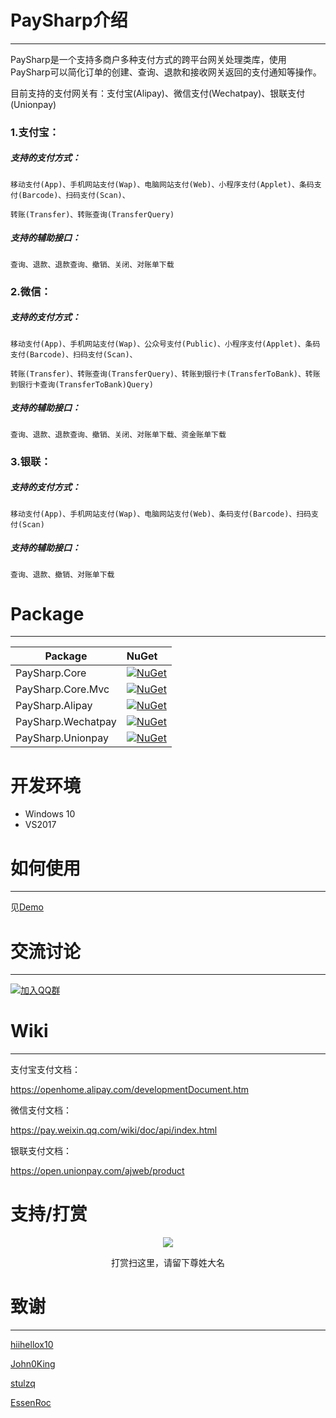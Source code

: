 # PaySharp介绍
---

PaySharp是一个支持多商户多种支付方式的跨平台网关处理类库，使用PaySharp可以简化订单的创建、查询、退款和接收网关返回的支付通知等操作。

目前支持的支付网关有：支付宝(Alipay)、微信支付(Wechatpay)、银联支付(Unionpay)

### 1.支付宝：

##### 支持的支付方式：

	移动支付(App)、手机网站支付(Wap)、电脑网站支付(Web)、小程序支付(Applet)、条码支付(Barcode)、扫码支付(Scan)、
	
	转账(Transfer)、转账查询(TransferQuery)

##### 支持的辅助接口：

	查询、退款、退款查询、撤销、关闭、对账单下载

### 2.微信：

##### 支持的支付方式：
		
	移动支付(App)、手机网站支付(Wap)、公众号支付(Public)、小程序支付(Applet)、条码支付(Barcode)、扫码支付(Scan)、
	
	转账(Transfer)、转账查询(TransferQuery)、转账到银行卡(TransferToBank)、转账到银行卡查询(TransferToBank)Query)

##### 支持的辅助接口：
		
	查询、退款、退款查询、撤销、关闭、对账单下载、资金账单下载
			
### 3.银联：

##### 支持的支付方式：
		
	移动支付(App)、手机网站支付(Wap)、电脑网站支付(Web)、条码支付(Barcode)、扫码支付(Scan)

##### 支持的辅助接口：
		
	查询、退款、撤销、对账单下载

# Package
---

Package  | NuGet 
-------- | :------------ 
PaySharp.Core		| [![NuGet](https://img.shields.io/nuget/v/PaySharp.Core.svg)](https://www.nuget.org/packages/PaySharp.Core)
PaySharp.Core.Mvc		| [![NuGet](https://img.shields.io/nuget/v/PaySharp.Core.Mvc.svg)](https://www.nuget.org/packages/PaySharp.Core.Mvc)
PaySharp.Alipay		| [![NuGet](https://img.shields.io/nuget/v/PaySharp.Alipay.svg)](https://www.nuget.org/packages/PaySharp.Alipay)
PaySharp.Wechatpay	| [![NuGet](https://img.shields.io/nuget/v/PaySharp.Wechatpay.svg)](https://www.nuget.org/packages/PaySharp.Wechatpay)
PaySharp.Unionpay	| [![NuGet](https://img.shields.io/nuget/v/PaySharp.Unionpay.svg)](https://www.nuget.org/packages/PaySharp.Unionpay)

# 开发环境
* Windows 10
* VS2017

# 如何使用
---

见[Demo](https://github.com/Varorbc/PaySharp/tree/master/sample/PaySharp.Demo)

# 交流讨论
---

[![加入QQ群](http://pub.idqqimg.com/wpa/images/group.png)](http://shang.qq.com/wpa/qunwpa?idkey=5d2538328d53d0610188d9dc4a62a7b51e50fe56ad1b35ca9e96308507eb09a7)

# Wiki
---

支付宝支付文档：

https://openhome.alipay.com/developmentDocument.htm

微信支付文档：

https://pay.weixin.qq.com/wiki/doc/api/index.html

银联支付文档：

https://open.unionpay.com/ajweb/product

# 支持/打赏

<p align="center">
    <img src="https://github.com/Varorbc/PaySharp/blob/master/reward.jpg">
    <p align="center">打赏扫这里，请留下尊姓大名</p>
</p>

# 致谢
---

[hiihellox10](https://github.com/hiihellox10)

[John0King](https://github.com/John0King)

[stulzq](https://github.com/stulzq)

[EssenRoc](https://github.com/EssenRoc)
